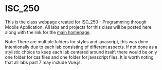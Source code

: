 # ISC_250


This is the class webpage created for ISC_250 - Programming through Mobile Application.
All labs and projects for this class will be posted here along with the link for the <a href = "http://cs.oswego.edu/~jmeritt/ISC_250/homepage.html">main homepage</a>.

Note:
There are multiple folders for styles and javascript, this was done intentionally due to each lab consisting of different aspects. If not done as a stylistic choice to keep each lab centered around itself; there would be only one folder for css files and one folder for javascript files. It is worth noting that all labs past 7 may include Vue.js.
